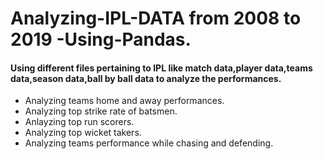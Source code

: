 # Analyzing-IPL-DATA from 2008 to 2019 -Using-Pandas.
#### Using different files pertaining to IPL like match data,player data,teams data,season data,ball by ball data to analyze the performances.
- Analyzing teams home and away performances.
- Analyzing top strike rate of batsmen.
- Anlayzing top run scorers.
- Analyzing top wicket takers.
- Analyzing teams performance while chasing and defending.
